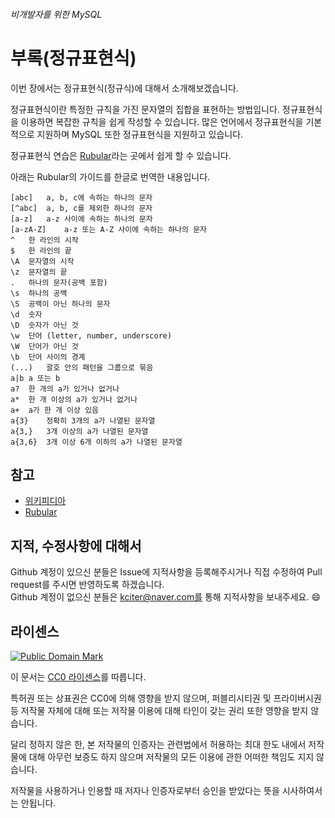 ###### 비개발자를 위한 MySQL
# 부록(정규표현식)
이번 장에서는 정규표현식(정규식)에 대해서 소개해보겠습니다.

정규표현식이란 특정한 규칙을 가진 문자열의 집합을 표현하는 방법입니다. 정규표현식을 이용하면 복잡한 규칙을 쉽게 작성할 수 있습니다. 많은 언어에서 정규표현식을 기본적으로 지원하며 MySQL 또한 정규표현식을 지원하고 있습니다.

정규표현식 연습은 [Rubular](http://www.rubular.com/)라는 곳에서 쉽게 할 수 있습니다.

아래는 Rubular의 가이드를 한글로 번역한 내용입니다.
```
[abc]	a, b, c에 속하는 하나의 문자
[^abc]	a, b, c를 제외한 하나의 문자
[a-z]	a-z 사이에 속하는 하나의 문자
[a-zA-Z]	a-z 또는 A-Z 사이에 속하는 하나의 문자
^	한 라인의 시작
$	한 라인의 끝
\A	문자열의 시작
\z	문자열의 끝
.	하나의 문자(공백 포함)
\s	하나의 공백
\S	공백이 아닌 하나의 문자
\d	숫자
\D	숫자가 아닌 것
\w	단어 (letter, number, underscore)
\W	단어가 아닌 것
\b	단어 사이의 경계
(...)	괄호 안의 패턴을 그룹으로 묶음
a|b	a 또는 b
a?	한 개의 a가 있거나 없거나
a*	한 개 이상의 a가 있거나 없거나
a+	a가 한 개 이상 있음
a{3}	정확히 3개의 a가 나열된 문자열
a{3,}	3개 이상의 a가 나열된 문자열
a{3,6}	3개 이상 6개 이하의 a가 나열된 문자열
```

## 참고
* [위키피디아](https://ko.wikipedia.org/wiki/%EC%A0%95%EA%B7%9C_%ED%91%9C%ED%98%84%EC%8B%9D)
* [Rubular](http://www.rubular.com/)

## 지적, 수정사항에 대해서
Github 계정이 있으신 분들은 Issue에 지적사항을 등록해주시거나 직접 수정하여 Pull request를 주시면 반영하도록 하겠습니다. <br>Github 계정이 없으신 분들은 kciter@naver.com를 통해 지적사항을 보내주세요. :smile:

## 라이센스
<a rel="license" href="http://creativecommons.org/publicdomain/mark/1.0/">
<img src="https://licensebuttons.net/p/mark/1.0/88x31.png" alt="Public Domain Mark" />
</a>

이 문서는 [CC0 라이센스](LICENSE)를 따릅니다.

특허권 또는 상표권은 CC0에 의해 영향을 받지 않으며, 퍼블리시티권 및 프라이버시권 등 저작물 자체에 대해 또는 저작물 이용에 대해 타인이 갖는 권리 또한 영향을 받지 않습니다.

달리 정하지 않은 한, 본 저작물의 인증자는 관련법에서 허용하는 최대 한도 내에서 저작물에 대해 아무런 보증도 하지 않으며 저작물의 모든 이용에 관한 어떠한 책임도 지지 않습니다.

저작물을 사용하거나 인용할 때 저자나 인증자로부터 승인을 받았다는 뜻을 시사하여서는 안됩니다.
